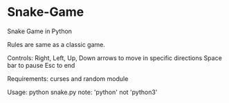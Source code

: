 # Snake-Game
Snake Game in Python

Rules are same as a classic game.

Controls:
  Right, Left, Up, Down arrows to move in specific directions
  Space bar to pause
  Esc to end
  
Requirements:
  curses and random module
  
Usage:
  python snake.py
  note: 'python' not 'python3'
